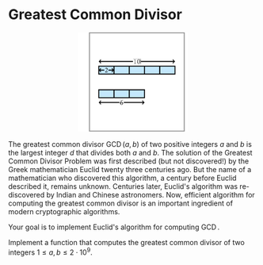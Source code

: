 # Greatest Common Divisor

<center><img src="logo.png" height="200px"></center>

The greatest common divisor 
$\operatorname{GCD}(a,b)$ of two positive 
integers $a$ and $b$ is the largest integer $d$ 
that divides both $a$ and $b$. The solution 
of the Greatest Common Divisor Problem was 
first described (but not discovered!) by 
the Greek mathematician Euclid twenty 
three centuries ago. But the name of 
a mathematician who discovered this algorithm, 
a century before Euclid described it, remains 
unknown. Centuries later, Euclid's algorithm 
was re-discovered by Indian and Chinese astronomers. 
Now, efficient algorithm for computing the greatest 
common divisor is an important ingredient of modern 
cryptographic algorithms. 

Your goal is to implement Euclid's algorithm for computing $\operatorname{GCD}$. 

Implement a function that computes the greatest
common divisor of two integers
$1 \le a, b \le 2 \cdot 10^9$.


